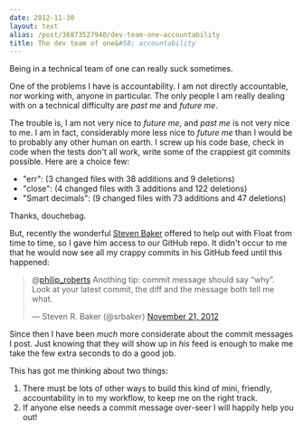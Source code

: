 ```yaml
---
date: 2012-11-30
layout: text
alias: /post/36873527940/dev-team-one-accountability
title: The dev team of one&#58; accountability
---
```


Being in a technical team of one can really suck sometimes.

One of the problems I have is accountability. I am not directly accountable, nor working with, anyone in particular. The only people I am really dealing with on a technical difficulty are _past me_ and _future me_.

The trouble is, I am not very nice to _future me_, and _past me_ is not very nice to me. I am in fact, considerably more less nice to _future me_ than I would be to probably any other human on earth. I screw up his code base, check in code when the tests don't all work, write some of the crappiest git commits possible. Here are a choice few:

* "err": (3 changed files with 38 additions and 9 deletions)
* "close": (4 changed files with 3 additions and 122 deletions)
* "Smart decimals": (9 changed files with 73 additions and 47 deletions)

Thanks, douchebag.

But, recently the wonderful [Steven Baker](http://stevenrbaker.com/) offered to help out with Float from time to time, so I gave him access to our GitHub repo. It didn't occur to me that he would now see all my crappy commits in his GitHub feed until this happened:

<blockquote class="twitter-tweet" data-in-reply-to="271207001852366849"><p>@<a href="https://twitter.com/philip_roberts">philip_roberts</a> Anothing tip: commit message should say “why”. Look at your latest commit, the diff and the message both tell me what.</p>&mdash; Steven R. Baker (@srbaker) <a href="https://twitter.com/srbaker/status/271207749600301056" data-datetime="2012-11-21T11:05:40+00:00">November 21, 2012</a></blockquote>
<script src="//platform.twitter.com/widgets.js" charset="utf-8"></script>

Since then I have been _much_ more considerate about the commit messages I post. Just knowing that they will show up in _his_ feed is enough to make me take the few extra seconds to do a good job.

This has got me thinking about two things:

1. There must be lots of other ways to build this kind of mini, friendly, accountability in to my workflow, to keep me on the right track.
2. If anyone else needs a commit message over-seer I will happily help you out!
